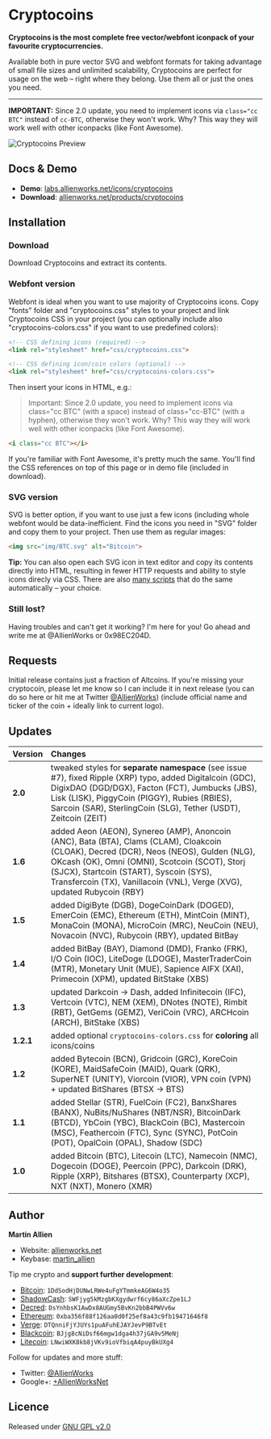 Cryptocoins
===========

**Cryptocoins is the most complete free vector/webfont iconpack of your favourite cryptocurrencies.**

Available both in pure vector SVG and webfont formats for taking advantage of small file sizes and unlimited scalability, Cryptocoins are perfect for usage on the web – right where they belong. Use them all or just the ones you need.

----

**IMPORTANT:** Since 2.0 update, you need to implement icons via ```class="cc BTC"``` instead of ```cc-BTC```, otherwise they won't work. Why? This way they will work well with other iconpacks (like Font Awesome).

![Cryptocoins Preview](cryptocoins-preview.png)

Docs & Demo
-------------------------

* **Demo**: [labs.allienworks.net/icons/cryptocoins](http://labs.allienworks.net/icons/cryptocoins)
* **Download**: [allienworks.net/products/cryptocoins](https://allienworks.net/products/cryptocoins/)


Installation
------------

### Download 

Download Cryptocoins and extract its contents.

### Webfont version

Webfont is ideal when you want to use majority of Cryptocoins icons. Copy "fonts" folder and "cryptocoins.css" styles to your project and link Cryptocoins CSS in your project (you can optionally include also "cryptocoins-colors.css" if you want to use predefined colors):

``` html
<!-- CSS defining icons (required) -->
<link rel="stylesheet" href="css/cryptocoins.css">

<!-- CSS defining icon/coin colors (optional) -->
<link rel="stylesheet" href="css/cryptocoins-colors.css">
```

Then insert your icons in HTML, e.g.:

> Important: Since 2.0 update, you need to implement icons via class="cc BTC" (with a space) instead of class="cc-BTC" (with a hyphen), otherwise they won't work. Why? This way they will work well with other iconpacks (like Font Awesome).

``` html
<i class="cc BTC"></i>
```

If you're familiar with Font Awesome, it's pretty much the same. You'll find the CSS references on top of this page or in demo file (included in download).

### SVG version

SVG is better option, if you want to use just a few icons (including whole webfont would be data-inefficient. Find the icons you need in "SVG" folder and copy them to your project. Then use them as regular images:

``` html
<img src="img/BTC.svg" alt="Bitcoin">
```

**Tip:** You can also open each SVG icon in text editor and copy its contents directly into HTML, resulting in fewer HTTP requests and ability to style icons direcly via CSS. There are also [many scripts](http://stackoverflow.com/questions/11978995/how-to-change-color-of-svg-image-using-css-jquery-svg-image-replacement) that do the same automatically – your choice.

### Still lost?

Having troubles and can't get it working? I'm here for you! Go ahead and write me at @AllienWorks or 0x98EC204D.


Requests
--------

Initial release contains just a fraction of Altcoins. If you're missing your cryptocoin, please let me know so I can include it in next release (you can do so here or hit me at Twitter [@AllienWorks](https://twitter.com/AllienWorks)) (include official name and ticker of the coin + ideally link to current logo).

Updates
-------

| Version | Changes |
| :------ | :------ |
| **2.0** | tweaked styles for **separate namespace** (see issue #7), fixed Ripple (XRP) typo, added Digitalcoin (GDC), DigixDAO (DGD/DGX), Facton (FCT), Jumbucks (JBS), Lisk (LISK), PiggyCoin (PIGGY), Rubies (RBIES), Sarcoin (SAR), SterlingCoin (SLG), Tether (USDT), Zeitcoin (ZEIT) |
| **1.6** | added Aeon (AEON), Synereo (AMP), Anoncoin (ANC), Bata (BTA), Clams (CLAM), Cloakcoin (CLOAK), Decred (DCR), Neos (NEOS), Gulden (NLG), OKcash (OK), Omni (OMNI), Scotcoin (SCOT), Storj (SJCX), Startcoin (START), Syscoin (SYS), Transfercoin (TX), Vanillacoin (VNL), Verge (XVG), updated Rubycoin (RBY) |
| **1.5** | added DigiByte (DGB), DogeCoinDark (DOGED), EmerCoin (EMC), Ethereum (ETH), MintCoin (MINT), MonaCoin (MONA), MicroCoin (MRC), NeuCoin (NEU), Novacoin (NVC), Rubycoin (RBY), updated BitBay |
| **1.4** | added BitBay (BAY), Diamond (DMD), Franko (FRK), I/O Coin (IOC), LiteDoge (LDOGE), MasterTraderCoin (MTR), Monetary Unit (MUE), Sapience AIFX (XAI), Primecoin (XPM), updated BitStake (XBS) |
| **1.3** | updated Darkcoin → Dash, added Infinitecoin (IFC), Vertcoin (VTC), NEM (XEM), DNotes (NOTE), Rimbit (RBT), GetGems (GEMZ), VeriCoin (VRC), ARCHcoin (ARCH), BitStake (XBS) |
| **1.2.1** | added optional ```cryptocoins-colors.css``` for **coloring** all icons/coins |
| **1.2** | added Bytecoin (BCN), Gridcoin (GRC), KoreCoin (KORE), MaidSafeCoin (MAID), Quark (QRK), SuperNET (UNITY), Viorcoin (VIOR), VPN coin (VPN) + updated BitShares (BTSX → BTS) |
| **1.1** | added Stellar (STR), FuelCoin (FC2), BanxShares (BANX), NuBits/NuShares (NBT/NSR), BitcoinDark (BTCD), YbCoin (YBC), BlackCoin (BC), Mastercoin (MSC), Feathercoin (FTC), Sync (SYNC), PotCoin (POT), OpalCoin (OPAL), Shadow (SDC) |
| **1.0** | added Bitcoin (BTC), Litecoin (LTC), Namecoin (NMC), Dogecoin (DOGE), Peercoin (PPC), Darkcoin (DRK), Ripple (XRP), Bitshares (BTSX), Counterparty (XCP), NXT (NXT), Monero (XMR) |

Author
------

**Martin Allien**

* Website: [allienworks.net](https://allienworks.net)
* Keybase: [martin_allien](https://keybase.io/martin_allien)

Tip me crypto and **support further development**:

* [Bitcoin](https://bitcoin.org/en): ```1DdSodHjDUNwLRWe4uFgYTmmkeAG6W4o35```
* [ShadowCash](http://aboutshadow.com): ```SWFjyg5kMzgbKXgydwrf6cy86aXcZpe1LJ```
* [Decred](https://www.decred.org): ```DsYnhbsK1AwDx8AUGmy5BvKn2bbB4PWVv6w```
* [Ethereum](https://www.ethereum.org): ```0xba356f88f126aa0d0f25ef8a43c9fb19471646f8```
* [Verge](http://vergecurrency.com): ```DTQnniFjYJUYs1puAFuhEJAYJevP9BTvEt```
* [Blackcoin](http://blackcoin.co): ```BJjg8cNiDsf66mgw1dga4h37jGA9v5MeNj```
* [Litecoin](https://litecoin.org): ```LNwiWXK8kb8jVKv9ioVfbiqA4puyBkUXg4```

Follow for updates and more stuff:

* Twitter: [@AllienWorks](https://twitter.com/AllienWorks)
* Google+: [+AllienWorksNet](https://google.com/+AllienWorksNet)

Licence
-------

Released under [GNU GPL v2.0](LICENCE)
